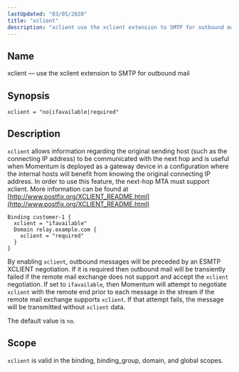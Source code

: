 ```yaml
---
lastUpdated: "03/05/2020"
title: "xclient"
description: "xclient use the xclient extension to SMTP for outbound mail xclient no ifavailable required xclient allows information regarding the original sending host such as the connecting IP address to be communicated with the next hop and is useful when Momentum is deployed as a gateway device in a configuration where..."
---
```


<a name="conf.ref.xclient"></a> 
## Name

xclient — use the xclient extension to SMTP for outbound mail

## Synopsis

`xclient = "no|ifavailable|required"`

<a name="idp27289200"></a> 
## Description

`xclient` allows information regarding the original sending host (such as the connecting IP address) to be communicated with the next hop and is useful when Momentum is deployed as a gateway device in a configuration where the internal hosts will benefit from knowing the original connecting IP address. In order to use this feature, the next-hop MTA must support xclient. More information can be found at [http://www.postfix.org/XCLIENT_README.html](http://www.postfix.org/XCLIENT_README.html)

```
Binding customer-1 {
  xclient = "ifavailable"
  Domain relay.example.com {
    xclient = "required"
  }
}
```

By enabling `xclient`, outbound messages will be preceded by an ESMTP XCLIENT negotiation. If it is required then outbound mail will be transiently failed if the remote mail exchange does not support and accept the `xclient` negotiation. If set to `ifavailable`, then Momentum will attempt to negotiate `xclient` with the remote end prior to each message in the stream if the remote mail exchange supports `xclient`. If that attempt fails, the message will be transmitted without `xclient` data.

The default value is `no`.

<a name="idp27297808"></a> 
## Scope

`xclient` is valid in the binding, binding_group, domain, and global scopes.